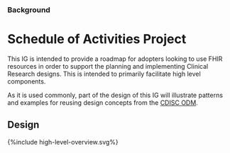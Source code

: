 ### Background

# Schedule of Activities Project

This IG is intended to provide a roadmap for adopters looking to use FHIR resources in order to support the planning and implementing Clinical Research designs.  This is intended to primarily facilitate high level components.

As it is used commonly, part of the design of this IG will illustrate patterns and examples for reusing design concepts from the [CDISC ODM](cdisc-odm.html).

## Design
{%include high-level-overview.svg%}





